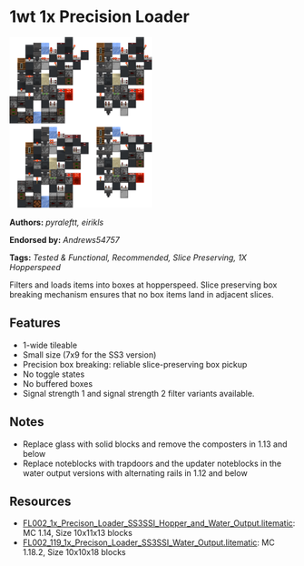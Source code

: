 # 1wt 1x Precision Loader
<img alt="1x_Precison_Loader_SS3SSI_Hopper_and_Water_Output.png" src="images/1x_Precison_Loader_SS3SSI_Hopper_and_Water_Output.png?raw=1" height="300px">

**Authors:** *pyraleftt, eirikls*

**Endorsed by:** *Andrews54757*

**Tags:** *Tested & Functional, Recommended, Slice Preserving, 1X Hopperspeed*

Filters and loads items into boxes at hopperspeed.  Slice preserving box breaking mechanism ensures that no box items land in adjacent slices.

## Features
- 1-wide tileable
- Small size (7x9 for the SS3 version)
- Precision box breaking: reliable slice-preserving box pickup
- No toggle states
- No buffered boxes
- Signal strength 1 and signal strength 2 filter variants available.

## Notes
- Replace glass with solid blocks and remove the composters in 1.13 and below
- Replace noteblocks with trapdoors and the updater noteblocks in the water output versions with alternating rails in 1.12 and below

## Resources
- [FL002_1x_Precison_Loader_SS3SSI_Hopper_and_Water_Output.litematic](attachments/FL002_1x_Precison_Loader_SS3SSI_Hopper_and_Water_Output.litematic): MC 1.14, Size 10x11x13 blocks
- [FL002_119_1x_Precison_Loader_SS3SSI_Water_Output.litematic](attachments/FL002_119_1x_Precison_Loader_SS3SSI_Water_Output.litematic): MC 1.18.2, Size 10x10x18 blocks
